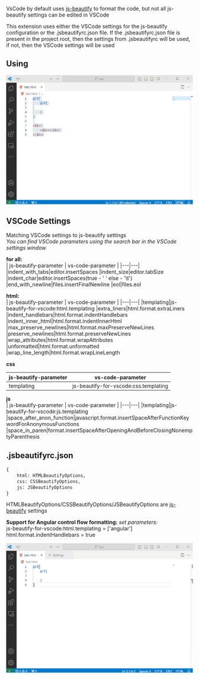 VsCode by default uses [js-beautify](https://github.com/beautifier/js-beautify) to format the code, but not all js-beautify settings can be edited in VSCode

This extension uses either the VSCode settings for the js-beautify configuration or the .jsbeautifyrc.json file. If the .jsbeautifyrc.json file is present in the project root, then the settings from .jsbeautifyrc will be used, if not, then the VSCode settings will be used

## Using
![DemoActivate](./raw/DemoActivate.gif)

## VSCode Settings
Matching VSCode settings to js-beautify settings<br />
<i>You can find VSCode parameters using the search bar in the VSCode settings window</i><br />

**for all:**<br />
| js-beautify-parameter  |  vs-code-parameter |
|---|---|
|indent_with_tabs|editor.insertSpaces
|indent_size|editor.tabSize
|indent_char|editor.insertSpaces(true - ' ' else - '\t')
|end_with_newline|files.insertFinalNewline
|eol|files.eol

**html:**<br />
| js-beautify-parameter  |  vs-code-parameter |
|---|---|
|templating|js-beautify-for-vscode:html.templating
|extra_liners|html.format.extraLiners
|indent_handlebars|html.format.indentHandlebars
|indent_inner_html|html.format.indentInnerHtml
|max_preserve_newlines|html.format.maxPreserveNewLines
|preserve_newlines|html.format.preserveNewLines
|wrap_attributes|html.format.wrapAttributes
|unformatted|html.format.unformatted
|wrap_line_length|html.format.wrapLineLength

**css**<br />

| js-beautify-parameter  |  vs-code-parameter |
|---|---|
|templating|js-beautify-for-vscode:css.templating

**js**<br />
| js-beautify-parameter  |  vs-code-parameter |
|---|---|
|templating|js-beautify-for-vscode:js.templating
|space_after_anon_function|javascript.format.insertSpaceAfterFunctionKeywordForAnonymousFunctions
|space_in_paren|format.insertSpaceAfterOpeningAndBeforeClosingNonemptyParenthesis

## .jsbeautifyrc.json
    {
        html: HTMLBeautifyOptions,
        css: CSSBeautifyOptions,
        js: JSBeautifyOptions
    }
HTMLBeautifyOptions/CSSBeautifyOptions/JSBeautifyOptions are [js-beautify](https://github.com/beautifier/js-beautify) settings

**Support for Angular control flow formatting:**
*set parameters:* <br />
js-beautify-for-vscode:html.templating = ['angular']<br />
html.format.indentHandlebars = true<br />

![DemoActivateAngular](./raw/DemoActivateAngular.gif)